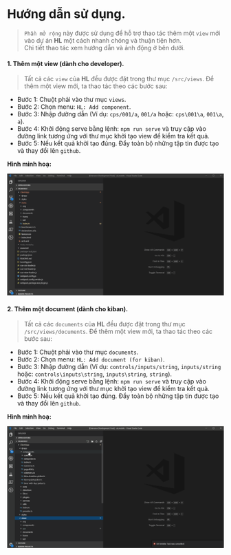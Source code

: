 # Hướng dẫn sử dụng.
> `Phần mở rộng` này được sử dụng để hỗ trợ thao tác thêm một `view` mới vào dự án **HL** một cách nhanh chóng và thuận tiện hơn.
> <br/>Chi tiết thao tác xem hướng dẫn và ảnh động ở bên dưới.

#### 1. Thêm một view (dành cho developer).
> Tất cả các `view` của **HL** đều được đặt trong thư mục `/src/views`. Để thêm một view mới, ta thao tác theo các bước sau:

- Bước 1: Chuột phải vào thư mục `views`.
- Bước 2: Chọn menu: `HL: Add component`.
- Bước 3: Nhập đường dẫn (Ví dụ: `cps/001/a`, `001/a` hoặc: `cps\001\a`, `001\a`, `a`).
- Bước 4: Khởi động serve bằng lệnh: `npm run serve` và truy cập vào đường link tương ứng với thư mục khởi tạo view để kiểm tra kết quả.
- Bước 5: Nếu kết quả khởi tạo đúng. Đẩy toàn bộ những tập tin được tạo và thay đổi lên `github`.

**Hình minh hoạ:**

![Thêm một view](./images/add-view.gif)

#### 2. Thêm một document (dành cho kiban).
> Tất cả các `documents` của **HL** đều được đặt trong thư mục `/src/views/documents`. Để thêm một view mới, ta thao tác theo các bước sau:

- Bước 1: Chuột phải vào thư mục `documents`.
- Bước 2: Chọn menu: `HL: Add document (for kiban)`.
- Bước 3: Nhập đường dẫn (Ví dụ: `controls/inputs/string`, `inputs/string` hoặc: `controls\inputs\string`, `inputs\string`, `string`).
- Bước 4: Khởi động serve bằng lệnh: `npm run serve` và truy cập vào đường link tương ứng với thư mục khởi tạo view để kiểm tra kết quả.
- Bước 5: Nếu kết quả khởi tạo đúng. Đẩy toàn bộ những tập tin được tạo và thay đổi lên `github`.

**Hình minh hoạ:**

![Thêm một control](./images/add-control.gif)
